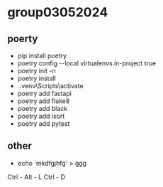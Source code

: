 # group03052024

## poerty
- pip install poetry
- poetry config --local virtualenvs.in-project true
- poetry init -n 
- poetry install
- .\.venv\Scripts\activate 
- poetry add fastapi
- poetry add flake8 
- poetry add black
- poetry add isort
- poetry add pytest


## other
- echo 'mkdfgjhfg' > ggg


Ctrl - Alt - L
Ctrl - D
